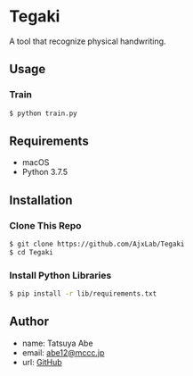 Tegaki
=============================

A tool that recognize physical handwriting.


## Usage
### Train
```sh
$ python train.py
```


## Requirements
- macOS
- Python 3.7.5


## Installation
### Clone This Repo
```sh
$ git clone https://github.com/AjxLab/Tegaki
$ cd Tegaki
```
### Install Python Libraries
```sh
$ pip install -r lib/requirements.txt
```


## Author
- name: Tatsuya Abe
- email: abe12@mccc.jp
- url: [GitHub](https://github.com/AjxLab)
